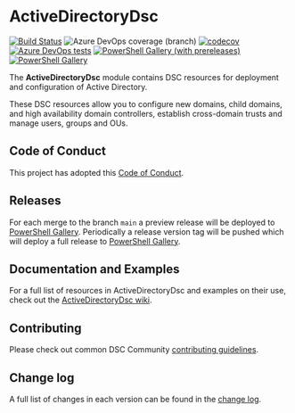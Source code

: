 # ActiveDirectoryDsc

[![Build Status](https://dev.azure.com/dsccommunity/ActiveDirectoryDsc/_apis/build/status/dsccommunity.ActiveDirectoryDsc?branchName=main)](https://dev.azure.com/dsccommunity/ActiveDirectoryDsc/_build/latest?definitionId=13&branchName=main)
![Azure DevOps coverage (branch)](https://img.shields.io/azure-devops/coverage/dsccommunity/ActiveDirectoryDsc/13/main)
[![codecov](https://codecov.io/gh/dsccommunity/ActiveDirectoryDsc/branch/main/graph/badge.svg)](https://codecov.io/gh/dsccommunity/ActiveDirectoryDsc)
[![Azure DevOps tests](https://img.shields.io/azure-devops/tests/dsccommunity/ActiveDirectoryDsc/13/main)](https://dsccommunity.visualstudio.com/ActiveDirectoryDsc/_test/analytics?definitionId=13&contextType=build)
[![PowerShell Gallery (with prereleases)](https://img.shields.io/powershellgallery/vpre/ActiveDirectoryDsc?label=ActiveDirectoryDsc%20Preview)](https://www.powershellgallery.com/packages/ActiveDirectoryDsc/)
[![PowerShell Gallery](https://img.shields.io/powershellgallery/v/ActiveDirectoryDsc?label=ActiveDirectoryDsc)](https://www.powershellgallery.com/packages/ActiveDirectoryDsc/)

The **ActiveDirectoryDsc** module contains DSC resources for deployment and
configuration of Active Directory.

These DSC resources allow you to configure new domains, child domains, and high
availability domain controllers, establish cross-domain trusts and manage users,
groups and OUs.

## Code of Conduct

This project has adopted this [Code of Conduct](CODE_OF_CONDUCT.md).

## Releases

For each merge to the branch `main` a preview release will be
deployed to [PowerShell Gallery](https://www.powershellgallery.com/).
Periodically a release version tag will be pushed which will deploy a
full release to [PowerShell Gallery](https://www.powershellgallery.com/).

## Documentation and Examples

For a full list of resources in ActiveDirectoryDsc and examples on their use, check
out the [ActiveDirectoryDsc wiki](https://github.com/dsccommunity/ActiveDirectoryDsc/wiki).

## Contributing

Please check out common DSC Community [contributing guidelines](https://dsccommunity.org/guidelines/contributing).

## Change log

A full list of changes in each version can be found in the [change log](CHANGELOG.md).

